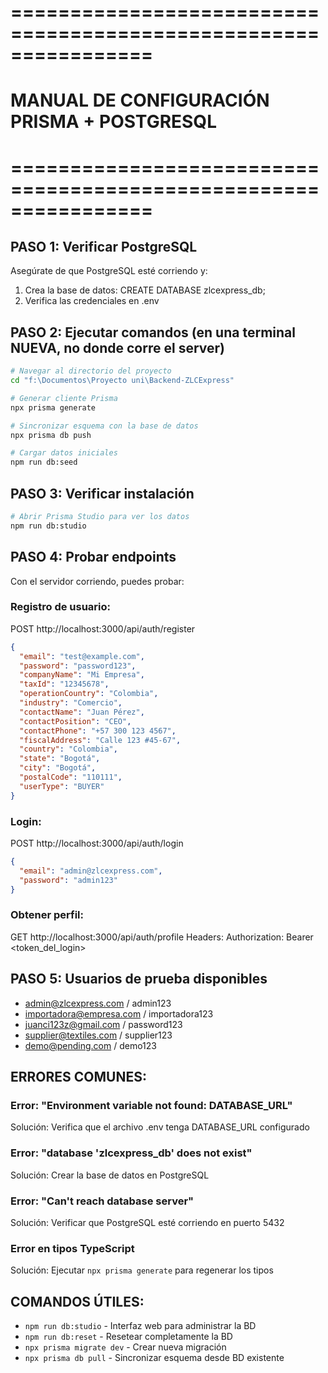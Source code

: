 # ================================================================
# MANUAL DE CONFIGURACIÓN PRISMA + POSTGRESQL
# ================================================================

## PASO 1: Verificar PostgreSQL
Asegúrate de que PostgreSQL esté corriendo y:
1. Crea la base de datos: CREATE DATABASE zlcexpress_db;
2. Verifica las credenciales en .env

## PASO 2: Ejecutar comandos (en una terminal NUEVA, no donde corre el server)

```bash
# Navegar al directorio del proyecto
cd "f:\Documentos\Proyecto uni\Backend-ZLCExpress"

# Generar cliente Prisma
npx prisma generate

# Sincronizar esquema con la base de datos
npx prisma db push

# Cargar datos iniciales
npm run db:seed
```

## PASO 3: Verificar instalación
```bash
# Abrir Prisma Studio para ver los datos
npm run db:studio
```

## PASO 4: Probar endpoints
Con el servidor corriendo, puedes probar:

### Registro de usuario:
POST http://localhost:3000/api/auth/register
```json
{
  "email": "test@example.com",
  "password": "password123",
  "companyName": "Mi Empresa",
  "taxId": "12345678",
  "operationCountry": "Colombia",
  "industry": "Comercio",
  "contactName": "Juan Pérez",
  "contactPosition": "CEO",
  "contactPhone": "+57 300 123 4567",
  "fiscalAddress": "Calle 123 #45-67",
  "country": "Colombia",
  "state": "Bogotá",
  "city": "Bogotá",
  "postalCode": "110111",
  "userType": "BUYER"
}
```

### Login:
POST http://localhost:3000/api/auth/login
```json
{
  "email": "admin@zlcexpress.com",
  "password": "admin123"
}
```

### Obtener perfil:
GET http://localhost:3000/api/auth/profile
Headers: Authorization: Bearer <token_del_login>

## PASO 5: Usuarios de prueba disponibles
- admin@zlcexpress.com / admin123
- importadora@empresa.com / importadora123
- juanci123z@gmail.com / password123
- supplier@textiles.com / supplier123
- demo@pending.com / demo123

## ERRORES COMUNES:

### Error: "Environment variable not found: DATABASE_URL"
Solución: Verifica que el archivo .env tenga DATABASE_URL configurado

### Error: "database 'zlcexpress_db' does not exist"
Solución: Crear la base de datos en PostgreSQL

### Error: "Can't reach database server"
Solución: Verificar que PostgreSQL esté corriendo en puerto 5432

### Error en tipos TypeScript
Solución: Ejecutar `npx prisma generate` para regenerar los tipos

## COMANDOS ÚTILES:
- `npm run db:studio` - Interfaz web para administrar la BD
- `npm run db:reset` - Resetear completamente la BD
- `npx prisma migrate dev` - Crear nueva migración
- `npx prisma db pull` - Sincronizar esquema desde BD existente
